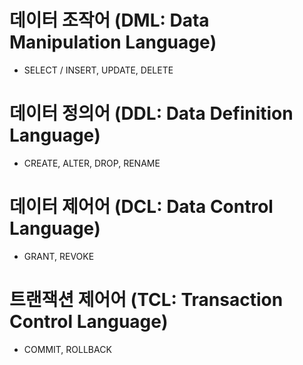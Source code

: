 # 데이터 조작어 (DML: Data Manipulation Language)
   - SELECT / INSERT, UPDATE, DELETE

# 데이터 정의어 (DDL: Data Definition Language)
   - CREATE, ALTER, DROP, RENAME

# 데이터 제어어 (DCL: Data Control Language)
   - GRANT, REVOKE

# 트랜잭션 제어어 (TCL: Transaction Control Language)
   - COMMIT, ROLLBACK
